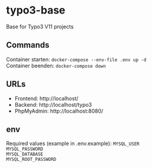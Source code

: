 # typo3-base
Base for Typo3 V11 projects

## Commands

Container starten: `docker-compose --env-file .env up -d`  
Container beenden: `docker-compose down`

## URLs

- Frontend: http://localhost/
- Backend: http://localhost/typo3
- PhpMyAdmin: http://localhost:8080/

## env
Required values (example in .env.example):
`MYSQL_USER`  
`MYSQL_PASSWORD`  
`MYSQL_DATABASE`  
`MYSQL_ROOT_PASSWORD`  
